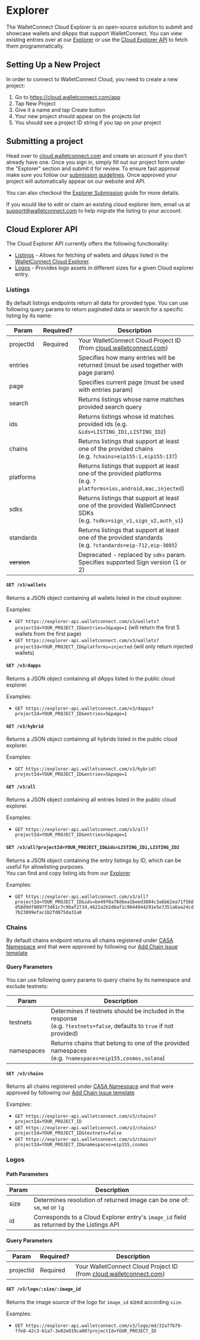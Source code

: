 # Explorer

The WalletConnect Cloud Explorer is an open-source solution to submit and showcase wallets and dApps that support WalletConnect. You can view existing entries over at our [Explorer](https://walletconnect.com/explorer) or use the [Cloud Explorer API](#cloud-explorer-api) to fetch them programmatically.

## Setting Up a New Project

In order to connect to WalletConnect Cloud, you need to create a new project:

1. Go to https://cloud.walletconnect.com/app
2. Tap New Project
3. Give it a name and tap Create button
4. Your new project should appear on the projects list
5. You should see a project ID string if you tap on your project

## Submitting a project

Head over to [cloud.walletconnect.com](https://cloud.walletconnect.com/) and create an account if you don't already have one. Once you sign in, simply fill out our project form under the "Explorer" section and submit it for review. To ensure fast approval make sure you follow our [submission guidelines](https://walletconnect.com/guidelines). Once approved your project will automatically appear on our website and API.

You can also checkout the [Explorer Submission](./explorer-submission) guide for more details.

If you would like to edit or claim an existing cloud explorer item, email us at support@walletconnect.com to help migrate the listing to your account.

## Cloud Explorer API

The Cloud Explorer API currently offers the following functionality:

- [Listings](#listings) - Allows for fetching of wallets and dApps listed in the [WalletConnect Cloud Explorer](https://walletconnect.com/explorer).
- [Logos](#logos) - Provides logo assets in different sizes for a given Cloud explorer entry.

### Listings

By default listings endpoints return all data for provided type. You can use following query params to return paginated data or search for a specific listing by its name:

| Param       | Required? | Description                                                                                                              |
| ----------- | --------- | ------------------------------------------------------------------------------------------------------------------------ |
| projectId   | Required  | Your WalletConnect Cloud Project ID (from [cloud.walletconnect.com](https://cloud.walletconnect.com/))                   |
| entries     |           | Specifies how many entries will be returned (must be used together with page param)                                      |
| page        |           | Specifies current page (must be used with entries param)                                                                 |
| search      |           | Returns listings whose name matches provided search query                                                                |
| ids         |           | Returns listings whose id matches provided ids (e.g. `&ids=LISTING_ID1,LISTING_ID2`)                                     |
| chains      |           | Returns listings that support at least one of the provided chains<br/>(e.g. `?chains=eip155:1,eip155:137`)               |
| platforms   |           | Returns listings that support at least one of the provided platforms<br/>(e.g. `?platforms=ios,android,mac,injected`)    |
| sdks        |           | Returns listings that support at least one of the provided WalletConnect SDKs<br/>(e.g. `?sdks=sign_v1,sign_v2,auth_v1`) |
| standards   |           | Returns listings that support at least one of the provided standards<br/>(e.g. `?standards=eip-712,eip-3085`)            |
| ~~version~~ |           | Deprecated - replaced by `sdks` param. Specifies supported Sign version (1 or 2)                                         |

#### `GET /v3/wallets`

Returns a JSON object containing all wallets listed in the cloud explorer.

Examples:

- `GET https://explorer-api.walletconnect.com/v3/wallets?projectId=YOUR_PROJECT_ID&entries=5&page=1` (will return the first 5 wallets from the first page)
- `GET https://explorer-api.walletconnect.com/v3/wallets?projectId=YOUR_PROJECT_ID&platforms=injected` (will only return injected wallets)

#### `GET /v3/dapps`

Returns a JSON object containing all dApps listed in the public cloud explorer.

Examples:

- `GET https://explorer-api.walletconnect.com/v3/dapps?projectId=YOUR_PROJECT_ID&entries=5&page=1`

#### `GET /v3/hybrid`

Returns a JSON object containing all hybrids listed in the public cloud explorer.

Examples:

- `GET https://explorer-api.walletconnect.com/v3/hybrid?projectId=YOUR_PROJECT_ID&entries=5&page=1`

#### `GET /v3/all`

Returns a JSON object containing all entries listed in the public cloud explorer.

Examples:

- `GET https://explorer-api.walletconnect.com/v3/all?projectId=YOUR_PROJECT_ID&entries=5&page=1`

#### `GET /v3/all?projectId=YOUR_PROJECT_ID&ids=LISTING_ID1,LISTING_ID2`

Returns a JSON object containing the entry listings by ID, which can be useful for allowlisting purposes. <br/>
You can find and copy listing ids from our [Explorer](https://walletconnect.com/explorer)

Examples:

- `GET https://explorer-api.walletconnect.com/v3/all?projectId=YOUR_PROJECT_ID&ids=be49f0a78d6ea1beed3804c3a6b62ea71f568d58d9df8097f3d61c7c9baf273d,4622a2b2d6af1c9844944291e5e7351a6aa24cd7b23099efac1b2fd875da31a0`

### Chains

By default chains endpoint returns all chains registered under [CASA Namespace](https://github.com/ChainAgnostic/CASA) and that were approved by following our [Add Chain issue template](https://github.com/WalletConnect/walletconnect-monorepo/issues/new?assignees=&labels=type%3A+new+chain+request&template=new_chain_to_explorer.md&title=)

#### Query Parameters

You can use following query params to query chains by its namespace and exclude testnets:

| Param      | Description                                                                                                                  |
| ---------- | ---------------------------------------------------------------------------------------------------------------------------- |
| testnets   | Determines if testnets should be included in the response <br/> (e.g. `?testnets=false`, defaults to `true` if not provided) |
| namespaces | Returns chains that belong to one of the provided namespaces<br/>(e.g. `?namespaces=eip155,cosmos,solana`)                   |

#### `GET /v3/chains`

Returns all chains registered under [CASA Namespace](https://github.com/ChainAgnostic/CASA) and that were approved by following our [Add Chain issue template](https://github.com/WalletConnect/walletconnect-monorepo/issues/new?assignees=&labels=type%3A+new+chain+request&template=new_chain_to_explorer.md&title=)

Examples:

- `GET https://explorer-api.walletconnect.com/v3/chains?projectId=YOUR_PROJECT_ID`
- `GET https://explorer-api.walletconnect.com/v3/chains?projectId=YOUR_PROJECT_ID&testnets=false`
- `GET https://explorer-api.walletconnect.com/v3/chains?projectId=YOUR_PROJECT_ID&namespaces=eip155,cosmos`

### Logos

#### Path Parameters

| Param | Description                                                                              |
| ----- | ---------------------------------------------------------------------------------------- |
| size  | Determines resolution of returned image can be one of: `sm`, `md` or `lg`                |
| id    | Corresponds to a Cloud Explorer entry's `image_id` field as returned by the Listings API |

#### Query Parameters

| Param     | Required? | Description                                                                                            |
| --------- | --------- | ------------------------------------------------------------------------------------------------------ |
| projectId | Required  | Your WalletConnect Cloud Project ID (from [cloud.walletconnect.com](https://cloud.walletconnect.com/)) |

#### `GET /v3/logo/:size/:image_id`

Returns the image source of the logo for `image_id` sized according `size`.

Examples:

- `GET https://explorer-api.walletconnect.com/v3/logo/md/32a77b79-ffe8-42c3-61a7-3e02e019ca00?projectId=YOUR_PROJECT_ID`
